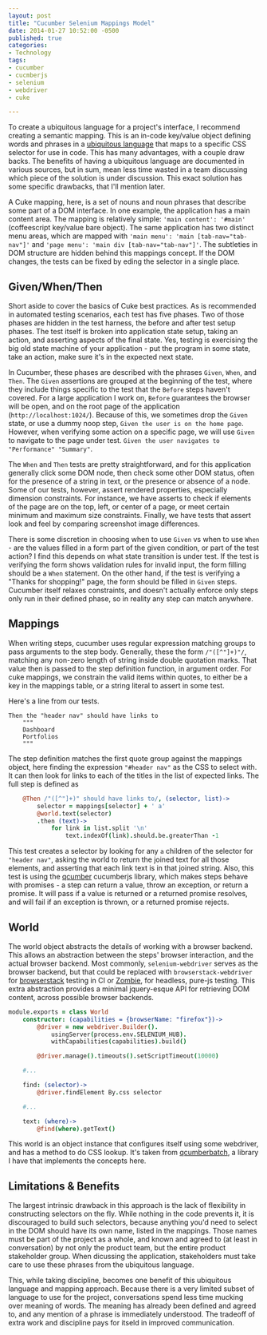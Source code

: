 ```yaml
---
layout: post
title: "Cucumber Selenium Mappings Model"
date: 2014-01-27 10:52:00 -0500
published: true
categories: 
- Technology
tags:
- cucumber
- cucmberjs
- selenium
- webdriver
- cuke

---
```


To create a ubiquitous language for a project's interface, I recommend creating
a semantic mapping. This is an in-code key/value object defining words and
phrases in a [ubiquitous language][fowler_ul] that maps to a specific CSS
selector for use in code. This has many advantages, with a couple draw backs.
The benefits of having a ubiquitous language are documented in various sources,
but in sum, mean less time wasted in a team discussing which piece of the
solution is under discussion. This exact solution has some specific drawbacks,
that I'll mention later.

<!-- more -->

A Cuke mapping, here, is a set of nouns and noun phrases that describe some part
of a DOM interface. In one example, the application has a main content area. The
mapping is relatively simple: `'main content': '#main'` (coffeescript key/value
bare object). The same application has two distinct menu areas, which are mapped
with `'main menu': 'main [tab-nav="tab-nav"]'` and `'page menu': 'main div
[tab-nav="tab-nav"]'`. The subtleties in DOM structure are hidden behind this
mappings concept. If the DOM changes, the tests can be fixed by eding the
selector in a single place.


## Given/When/Then

Short aside to cover the basics of Cuke best practices. As is recommended in
automated testing scenarios, each test has five phases. Two of those phases are
hidden in the test harness, the before and after test setup phases. The test
itself is broken into application state setup, taking an action, and asserting
aspects of the final state. Yes, testing is exercising the big old state
machine of your application - put the program in some state, take an action,
make sure it's in the expected next state.

In Cucumber, these phases are described with the phrases `Given`, `When`, and
`Then`. The `Given` assertions are grouped at the beginning of the test, where
they include things specific to the test that the `Before` steps haven't
covered. For a large application I work on, `Before` guarantees the browser will
be open, and on the root page of the application (`http://localhost:1024/`).
Because of this, we sometimes drop the `Given` state, or use a dummy noop step,
`Given the user is on the home page`. However, when verifying some action on a
specific page, we will use `Given` to navigate to the page under test. `Given
the user navigates to "Performance" "Summary"`.

The `When` and `Then` tests are pretty straightforward, and for this application
generally click some DOM node, then check some other DOM status, often for the
presence of a string in text, or the presence or absence of a node. Some of our
tests, however, assert rendered properties, especially dimension constraints.
For instance, we have asserts to check if elements of the page are on the top,
left, or center of a page, or meet certain minimum and maximum size constraints.
Finally, we have tests that assert look and feel by comparing screenshot image
differences.

There is some discretion in choosing when to use `Given` vs when to use
`When` - are the values filled in a form part of the given condition, or part of
the test action? I find this depends on what state transition is under test. If
the test is verifying the form shows validation rules for invalid input, the
form filling should be a `When` statement. On the other hand, if the test is
verifying a "Thanks for shopping!" page, the form should be filled in `Given`
steps. Cucumber itself relaxes constraints, and doesn't actually enforce only
steps only run in their defined phase, so in reality any step can match
anywhere.

## Mappings

When writing steps, cucumber uses regular expression matching groups to pass
arguments to the step body. Generally, these the form `/"([^"]+)"/`, matching
any non-zero length of string inside double quotation marks. That value then is
passed to the step definition function, in argument order. For cuke mappings, we
constrain the valid items within quotes, to either be a key in the mappings
table, or a string literal to assert in some test.

Here's a line from our tests.

```
Then the "header nav" should have links to
    """
    Dashboard
    Portfolios
    """
```

The step definition matches the first quote group against the mappings object,
here finding the expression `"#header nav"` as the CSS to select with. It can
then look for links to each of the titles in the list of expected links. The
full step is defined as

```coffeescript
    @Then /"([^"]+)" should have links to/, (selector, list)->
        selector = mappings[selector] + ' a'
        @world.text(selector)
        .then (text)->
            for link in list.split '\n'
                text.indexOf(link).should.be.greaterThan -1
```

This test creates a selector by looking for any `a` children of the selector
for `"header nav"`, asking the world to return the joined text for all those
elements, and asserting that each link text is in that joined string. Also, this
test is using the [qcumber][qcumber] cucumberjs library, which makes steps
behave with promises - a step can return a value, throw an exception, or return
a promise. It will pass if a value is returned or a returned promise resolves,
and will fail if an exception is thrown, or a returned promise rejects.

## World

The world object abstracts the details of working with a browser backend. This
allows an abstraction between the steps' browser interaction, and the actual
browser backend. Most commonly, `selenium-webdriver` serves as the browser
backend, but that could be replaced with `browserstack-webdriver` for
[browserstack][browserstack] testing in CI or [Zombie][zombie], for headless,
pure-js testing. This extra abstraction provides a minimal jquery-esque API for
retrieving DOM content, across possible browser backends.

```coffeescript
module.exports = class World
    constructor: (capabilities = {browserName: "firefox"})->
        @driver = new webdriver.Builder().
            usingServer(process.env.SELENIUM_HUB).
            withCapabilities(capabilities).build()

        @driver.manage().timeouts().setScriptTimeout(10000)

    #...

    find: (selector)->
        @driver.findElement By.css selector

    #...

    text: (where)->
        @find(where).getText()
```

This world is an object instance that configures itself using some webdriver,
and has a method to do CSS lookup. It's taken from [qcumberbatch][qcumberbatch],
a library I have that implements the concepts here.

## Limitations & Benefits

The largest intrinsic drawback in this approach is the lack of flexibility in
constructing selectors on the fly. While nothing in the code prevents it, it is
discouraged to build such selectors, because anything you'd need to select in
the DOM should have its own name, listed in the mappings. Those names must be
part of the project as a whole, and known and agreed to (at least in
conversation) by not only the product team, but the entire product stakeholder
group. When dicussing the application, stakeholders must take care to use these
phrases from the ubiquitous language.

This, while taking discipline, becomes one benefit of this ubiquitous language
and mapping approach. Because there is a very limited subset of language to use
for the project, conversations spend less time mucking over meaning of words.
The meaning has already been defined and agreed to, and any mention of a phrase
is immediately understood. The tradeoff of extra work and discipline pays for
itseld in improved communication.

[fowler_ul]: http://martinfowler.com/bliki/UbiquitousLanguage.html
[qcumber]: https://github.com/DavidSouther/qcumber
[qcumberbatch]: https://github.com/DavidSouther/qcumberbatch
[browserstack]: http://www.browserstack.com/
[zombie]: http://zombie.labnotes.org/